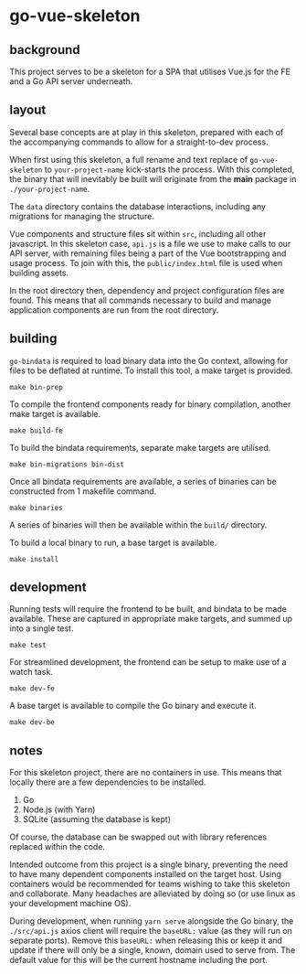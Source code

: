 # go-vue-skeleton

## background

This project serves to be a skeleton for a SPA that utilises Vue.js
for the FE and a Go API server underneath.

## layout

Several base concepts are at play in this skeleton, prepared with
each of the accompanying commands to allow for a straight-to-dev
process.

When first using this skeleton, a full rename and text replace of
``go-vue-skeleton`` to ``your-project-name`` kick-starts the process.
With this completed, the binary that will inevitably be built will
originate from the **main** package in ``./your-project-name``.

The ``data`` directory contains the database interactions, including
any migrations for managing the structure.

Vue components and structure files sit within ``src``, including all
other javascript. In this skeleton case, ``api.js`` is a file we use
to make calls to our API server, with remaining files being a part
of the Vue bootstrapping and usage process. To join with this, the
``public/index.html`` file is used when building assets.

In the root directory then, dependency and project configuration
files are found. This means that all commands necessary to build
and manage application components are run from the root directory.

## building

``go-bindata`` is required to load binary data into the Go context,
allowing for files to be deflated at runtime. To install this tool,
a make target is provided.

    make bin-prep

To compile the frontend components ready for binary compilation,
another make target is available.

    make build-fe

To build the bindata requirements, separate make targets are
utilised.

    make bin-migrations bin-dist

Once all bindata requirements are available, a series of binaries
can be constructed from 1 makefile command.

    make binaries

A series of binaries will then be available within the
``build/`` directory.

To build a local binary to run, a base target is available.

    make install

## development

Running tests will require the frontend to be built, and bindata
to be made available. These are captured in appropriate make
targets, and summed up into a single test.

    make test

For streamlined development, the frontend can be setup to make use
of a watch task.

    make dev-fe

A base target is available to compile the Go binary and execute it.

    make dev-be

## notes

For this skeleton project, there are no containers in use. This
means that locally there are a few dependencies to be installed.

1. Go
2. Node.js (with Yarn)
3. SQLite (assuming the database is kept)

Of course, the database can be swapped out with library references
replaced within the code.

Intended outcome from this project is a single binary, preventing
the need to have many dependent components installed on the target
host. Using containers would be recommended for teams wishing to
take this skeleton and collaborate. Many headaches are alleviated
by doing so (or use linux as your development machine OS).

During development, when running ``yarn serve`` alongside the Go
binary, the ``./src/api.js`` axios client will require the
``baseURL:`` value (as they will run on separate ports). Remove
this ``baseURL:`` when releasing this or keep it and update if
there will only be a single, known, domain used to serve from.
The default value for this will be the current hostname
including the port.
